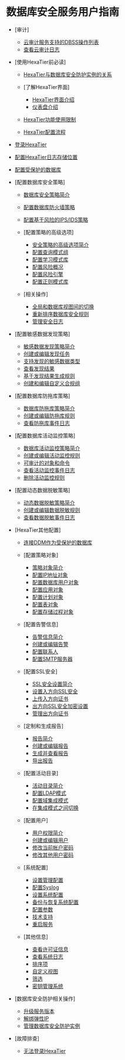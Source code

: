 # 数据库安全服务用户指南

-   [审计]
    -   [云审计服务支持的DBSS操作列表](云审计服务支持的DBSS操作列表.md)
    -   [查看云审计日志](查看云审计日志.md)

-   [使用HexaTier前必读]
    -   [HexaTier与数据库安全防护实例的关系](HexaTier与数据库安全防护实例的关系.md)
    -   [了解HexaTier界面]
        -   [HexaTier界面介绍](HexaTier界面介绍.md)
        -   [仪表盘介绍](仪表盘介绍.md)

    -   [HexaTier功能使用限制](HexaTier功能使用限制.md)
    -   [HexaTier配置流程](HexaTier配置流程.md)

-   [登录HexaTier](登录HexaTier.md)
-   [配置HexaTier日志存储位置](配置HexaTier日志存储位置.md)
-   [配置受保护的数据库](配置受保护的数据库.md)
-   [配置数据库安全策略]
    -   [数据库安全策略简介](数据库安全策略简介.md)
    -   [配置数据库防火墙策略](配置数据库防火墙策略.md)
    -   [配置基于风险的IPS/IDS策略](配置基于风险的IPS-IDS策略.md)
    -   [配置策略的高级选项]
        -   [安全策略的高级选项简介](安全策略的高级选项简介.md)
        -   [配置查询模式组](配置查询模式组.md)
        -   [配置学习模式库](配置学习模式库.md)
        -   [配置风险概况](配置风险概况.md)
        -   [配置风险引擎](配置风险引擎.md)
        -   [配置正则模式库](配置正则模式库.md)

    -   [相关操作]
        -   [全局和数据库视图间的切换](全局和数据库视图间的切换.md)
        -   [重新排序数据库安全规则](重新排序数据库安全规则.md)
        -   [管理安全日志](管理安全日志.md)


-   [配置敏感数据发现策略]
    -   [敏感数据发现策略简介](敏感数据发现策略简介.md)
    -   [创建或编辑发现任务](创建或编辑发现任务.md)
    -   [支持发现的敏感数据类型](支持发现的敏感数据类型.md)
    -   [查看发现结果](查看发现结果.md)
    -   [基于发现结果生成规则](基于发现结果生成规则.md)
    -   [创建和编辑自定义合规组](创建和编辑自定义合规组.md)

-   [配置数据库防拖库策略]
    -   [数据库防拖库策略简介](数据库防拖库策略简介.md)
    -   [创建或编辑防拖库规则](创建或编辑防拖库规则.md)
    -   [查看防拖库事件日志](查看防拖库事件日志.md)

-   [配置数据库活动监控策略]
    -   [数据库活动监控策略简介](数据库活动监控策略简介.md)
    -   [创建或编辑活动监控规则](创建或编辑活动监控规则.md)
    -   [可审计的对象和命令](可审计的对象和命令.md)
    -   [查看活动监控事件日志](查看活动监控事件日志.md)
    -   [删除活动监控规则](删除活动监控规则.md)

-   [配置动态数据脱敏策略]
    -   [动态数据脱敏策略简介](动态数据脱敏策略简介.md)
    -   [创建或编辑数据脱敏规则](创建或编辑数据脱敏规则.md)
    -   [查看数据脱敏事件日志](查看数据脱敏事件日志.md)

-   [HexaTier其他配置]
    -   [连接DDM作为受保护的数据库](连接DDM作为受保护的数据库.md)
    -   [配置策略对象]
        -   [策略对象简介](策略对象简介.md)
        -   [配置IP地址对象](配置IP地址对象.md)
        -   [配置数据库用户对象](配置数据库用户对象.md)
        -   [配置应用对象](配置应用对象.md)
        -   [配置计划对象](配置计划对象.md)
        -   [配置表对象](配置表对象.md)
        -   [配置存储过程对象](配置存储过程对象.md)

    -   [配置告警信息]
        -   [告警信息简介](告警信息简介.md)
        -   [创建或编辑告警](创建或编辑告警.md)
        -   [配置联系人](配置联系人.md)
        -   [配置SMTP服务器](配置SMTP服务器.md)

    -   [配置SSL安全]
        -   [SSL安全设置简介](SSL安全设置简介.md)
        -   [设置入方向SSL安全](设置入方向SSL安全.md)
        -   [上传入方向证书](上传入方向证书.md)
        -   [出方向SSL安全加密设置](出方向SSL安全加密设置.md)
        -   [管理出方向证书](管理出方向证书.md)

    -   [定制和生成报告]
        -   [报告简介](报告简介.md)
        -   [创建或编辑报告](创建或编辑报告.md)
        -   [生成并查看报告](生成并查看报告.md)
        -   [导出报告](导出报告.md)

    -   [配置活动目录]
        -   [活动目录简介](活动目录简介.md)
        -   [配置LDAP模式](配置LDAP模式.md)
        -   [配置域集成模式](配置域集成模式.md)
        -   [在集成模式之间切换](在集成模式之间切换.md)

    -   [配置用户]
        -   [用户权限简介](用户权限简介.md)
        -   [创建或编辑用户](创建或编辑用户.md)
        -   [修改当前帐户密码](修改当前帐户密码.md)
        -   [修改其他用户密码](修改其他用户密码.md)

    -   [系统配置]
        -   [设置管理配置](设置管理配置.md)
        -   [配置Syslog](配置Syslog.md)
        -   [设置系统配置](设置系统配置.md)
        -   [备份与恢复系统配置](备份与恢复系统配置.md)
        -   [配置参数](配置参数.md)
        -   [技术支持](技术支持.md)
        -   [重启服务](重启服务.md)

    -   [其他信息]
        -   [查看许可证信息](查看许可证信息.md)
        -   [查看系统日志](查看系统日志.md)
        -   [排序项](排序项.md)
        -   [自定义视图](自定义视图.md)
        -   [筛选](筛选.md)
        -   [密钥管理系统](密钥管理系统.md)


-   [数据库安全防护相关操作]
    -   [升级服务版本](升级服务版本.md)
    -   [解绑弹性IP](解绑弹性IP.md)
    -   [管理数据库安全防护实例](管理数据库安全防护实例.md)

-   [故障排查]
    -   [无法登录HexaTier](无法登录HexaTier.md)


